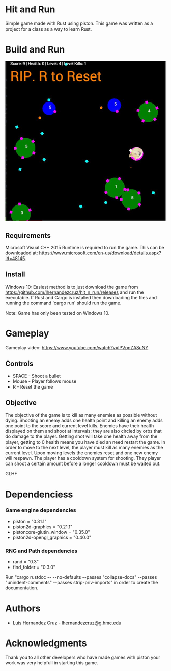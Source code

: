 # Hit and Run
Simple game made with Rust using piston. This game was written as a project for a class as a way to learn Rust.

# Build and Run
![Image of game](images/screenshot1.JPG?raw=true "Image of Hit and Run")

## Requirements
Microsoft Visual C++ 2015 Runtime is required to run the game. This can be downloaded at: https://www.microsoft.com/en-us/download/details.aspx?id=48145.

## Install
Windows 10: Easiest method is to just download the game from https://github.com/lhernandezcruz/hit_n_run/releases and run the executable.
If Rust and Cargo is installed then downloading the files and running the command 'cargo run' should run the game. 

Note: Game has only been tested on Windows 10.
# Gameplay

Gameplay video: https://www.youtube.com/watch?v=lPVpnZA8uNY

## Controls
* SPACE - Shoot a bullet
* Mouse - Player follows mouse
* R     - Reset the game

## Objective
The objective of the game is to kill as many enemies as possible without dying. Shooting an enemy adds one health point and killing an enemy adds one point to the score and current level kills. Enemies have their health displayed on them and shoot at intervals; they are also circled by orbs that do damage to the player. Getting shot will take one health away from the player, getting to 0 health means you have died an need restart the game. In order to move to the next level, the player must kill as many enemies as the current level. Upon moving levels the enemies reset and one new enemy will respawn. The player has a cooldown system for shooting. They player can shoot a certain amount before a longer cooldown must be waited out. 

GLHF

# Dependenciess
### Game engine dependencies
* piston = "0.31.1" 
* piston2d-graphics = "0.21.1"
* pistoncore-glutin_window = "0.35.0"
* piston2d-opengl_graphics = "0.40.0"

### RNG and Path dependencies
* rand = "0.3"
* find_folder = "0.3.0"

Run "cargo rustdoc -- --no-defaults --passes "collapse-docs" --passes "unindent-comments" --passes strip-priv-imports" in order to create the documentation.
# Authors
* Luis Hernandez Cruz - lhernandezcruz@g.hmc.edu

# Acknowledgments
Thank you to all other developers who have made games with piston your work was very helpfull in starting this game.
